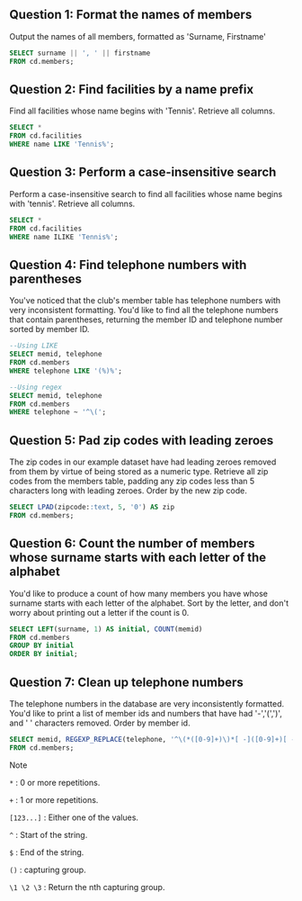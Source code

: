 ## Question 1: Format the names of members

Output the names of all members, formatted as 'Surname, Firstname'

```sql
SELECT surname || ', ' || firstname  
FROM cd.members;
```

## Question 2: Find facilities by a name prefix

Find all facilities whose name begins with 'Tennis'. Retrieve all columns.

```sql
SELECT *  
FROM cd.facilities  
WHERE name LIKE 'Tennis%';
```

## Question 3: Perform a case-insensitive search

Perform a case-insensitive search to find all facilities whose name begins with 'tennis'. Retrieve all columns.

```sql
SELECT *  
FROM cd.facilities  
WHERE name ILIKE 'Tennis%';
```

## Question 4: Find telephone numbers with parentheses

You've noticed that the club's member table has telephone numbers with very inconsistent formatting. You'd like to find all the telephone numbers that contain parentheses, returning the member ID and telephone number sorted by member ID.

```sql
--Using LIKE
SELECT memid, telephone  
FROM cd.members  
WHERE telephone LIKE '(%)%';

--Using regex
SELECT memid, telephone  
FROM cd.members  
WHERE telephone ~ '^\(';
```

## Question 5: Pad zip codes with leading zeroes

The zip codes in our example dataset have had leading zeroes removed from them by virtue of being stored as a numeric type. Retrieve all zip codes from the members table, padding any zip codes less than 5 characters long with leading zeroes. Order by the new zip code.

```sql
SELECT LPAD(zipcode::text, 5, '0') AS zip  
FROM cd.members;
```

## Question 6: Count the number of members whose surname starts with each letter of the alphabet

You'd like to produce a count of how many members you have whose surname starts with each letter of the alphabet. Sort by the letter, and don't worry about printing out a letter if the count is 0.

```sql
SELECT LEFT(surname, 1) AS initial, COUNT(memid)  
FROM cd.members  
GROUP BY initial  
ORDER BY initial;
```

## Question 7: Clean up telephone numbers

The telephone numbers in the database are very inconsistently formatted. You'd like to print a list of member ids and numbers that have had '-','(',')', and ' ' characters removed. Order by member id.

```sql
SELECT memid, REGEXP_REPLACE(telephone, '^\(*([0-9]+)\)*[ -]([0-9]+)[ -]([0-9]+)$', '\1\2\3') AS telephone  
FROM cd.members;
```
>[!note]
> `*` : 0 or more repetitions.
>
> `+` : 1 or more repetitions.
>
> `[123...]`  : Either one of the values.
>
> `^` : Start of the string.
>
> `$` : End of the string.
>
> `()` : capturing group.
>
> `\1 \2 \3` : Return the nth capturing group.
